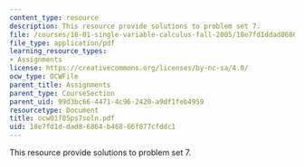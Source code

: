 ```yaml
---
content_type: resource
description: This resource provide solutions to problem set 7.
file: /courses/18-01-single-variable-calculus-fall-2005/18e7fd1ddad86864b46866f877cfddc1_ocw01f05ps7soln.pdf
file_type: application/pdf
learning_resource_types:
- Assignments
license: https://creativecommons.org/licenses/by-nc-sa/4.0/
ocw_type: OCWFile
parent_title: Assignments
parent_type: CourseSection
parent_uid: 99d3bc66-4471-4c96-2420-a9df1feb4959
resourcetype: Document
title: ocw01f05ps7soln.pdf
uid: 18e7fd1d-dad8-6864-b468-66f877cfddc1
---
```

This resource provide solutions to problem set 7.